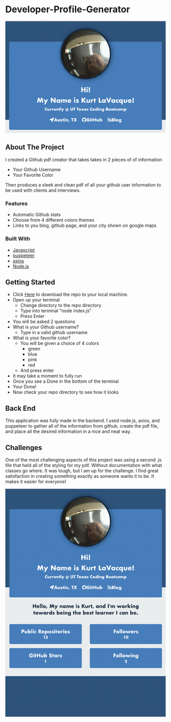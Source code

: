 # Developer-Profile-Generator



![Developer-Profile-Generator](images/Half.png)

## About The Project

I created a Github pdf creator that takes takes in 2 pieces of of information
* Your Github Username
* Your Favorite Color

Then produces a sleek and clean pdf of all your github user information to be used with clients and interviews.



### Features
* Automatic Github stats
* Choose from 4 different colors themes
* Links to you blog, github page, and your city shown on google maps


### Built With

* [Javascript](https://developer.mozilla.org/en-US/docs/Web/JavaScript)
* [puppeteer](https://www.google.com/search?client=safari&rls=en&q=puppetteer+js&ie=UTF-8&oe=UTF-8)
* [axios](https://github.com/axios/axios)
* [Node.js](https://nodejs.org/en/docs/)



<!-- GETTING STARTED -->
## Getting Started

* Click [Here](https://github.com/livingkurt/Developer-Profile-Generator/archive/master.zip) to download the repo to your local machine.
* Open up your terminal
    * Change directory to the repo directory
    * Type into terminal "node index.js"
    * Press Enter
* You will be asked 2 questions
* What is your Github username?
    * Type in a valid github username
* What is your favorite color?
    * You will be given a choice of 4 colors
        * green
        * blue
        * pink
        * red
    * And press enter
* It may take a moment to fully run
* Once you see a Done in the bottom of the terminal
* Your Done!
* Now check your repo directory to see how it looks


## Back End

This application was fully made in the backend. I used node.js, axios, and puppeteer to gather all of the information from github, create the pdf file, and place all the desired information in a nice and neat way.

## Challenges

One of the most challenging aspects of this project was using a second .js file that held all of the styling for my pdf. Without documentation with what classes go where. It was tough, but I am up for the challenge. I find great satisfaction in creating something exactly as someone wants it to be. It makes it easier for everyone!

![Developer-Profile-Generator](images/Full.png)